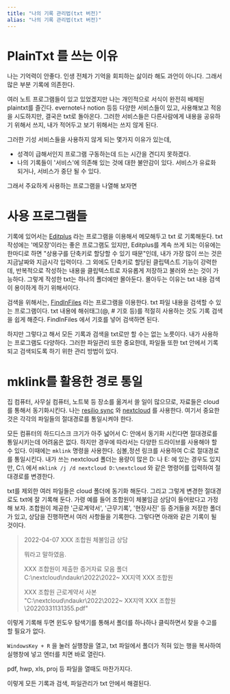 ```yaml
---
title: "나의 기록 관리법(txt 버전)"
alias: "나의 기록 관리법(txt 버전)"
---
```

# PlainTxt 를 쓰는 이유
나는 기억력이 안좋다. 인생 전체가 기억을 회피하는 삶이라 해도 과언이 아니다. 그래서 많은 부분 기록에 의존한다.

여러 노트 프로그램들이 있고 있었겠지만 나는 개인적으로 서식이 완전히 배제된 plaintxt를 즐긴다. evernote나 notion 등등 다양한 서비스들이 있고, 사용해보고 적응을 시도하지만, 결국은 txt로 돌아온다. 그러한 서비스들은 다른사람에게 내용을 공유하기 위해서 쓰지, 내가 적어두고 보기 위해서는 쓰지 않게 된다.

그러한 기성 서비스들을 사용하지 않게 되는 몇가지 이유가 있는데,

-   성격이 급해서인지 프로그램 구동하는데 드는 시간을 견디지 못하겠다.
-   나의 기록들이 '서비스'에 의존해 있는 것에 대한 불안감이 있다. 서비스가 유료화 되거나, 서비스가 중단 될 수 있다.

그래서 주요하게 사용하는 프로그램을 나열해 보자면

# 사용 프로그램들
기록에 있어서는 [Editplus](https://www.editplus.com/kr/) 라는 프로그램을 이용해서 메모해두고 txt 로 기록해둔다. txt 작성에는 '메모장'이라는 좋은 프로그램도 있지만, Editplus를 계속 쓰게 되는 이유에는 한마디로 하면 "상용구를 단축키로 할당할 수 있기 때문"인데, 내가 가장 많이 쓰는 것은 지금날짜와 지금시각 입력이다. 그 외에도 단축키로 할당된 클립텍스트 기능이 강력한데, 반복적으로 작성하는 내용을 클립텍스트로 자유롭게 저장하고 불러와 쓰는 것이 가능하다. 그렇게 작성한 txt는 하나의 폴더에만 몰아둔다. 몰아두는 이유는 txt 내용 검색이 용이하게 하기 위해서이다.

검색을 위해서는, [FindInFiles](https://toolscode.com/findinfiles/) 라는 프로그램을 이용한다. txt 파일 내용을 검색할 수 있는 프로그램이다. txt 내용에 해쉬태그(@, # 기호 등)를 적절히 사용하는 것도 기록 검색을 쉽게 해준다. FindInFiles 에서 기호를 넣어 검색하면 된다.

하지만 그렇다고 해서 모든 기록과 검색을 txt로만 할 수는 없는 노릇이다. 내가 사용하는 프로그램도 다양하다. 그러한 파일관리 또한 중요한데, 파일들 또한 txt 안에서 기록되고 검색되도록 하기 위한 관리 방법이 있다.

# mklink를 활용한 경로 통일
집 컴퓨터, 사무실 컴퓨터, 노트북 등 장소를 옮겨서 쓸 일이 많으므로, 자료들은 cloud를 통해서 동기화시킨다. 나는 [resilio sync](https://www.resilio.com/individuals/) 와 [nextcloud](https://nextcloud.com/) 를 사용한다. 여기서 중요한 것은 각각의 파일들의 절대경로를 통일시켜야 한다.

모든 컴퓨터의 하드디스크 크기가 아주 넓어서 C: 안에서 동기화 시킨다면 절대경로를 통일시키는데 어려움은 없다. 하지만 경우에 따라서는 다양한 드라이브를 사용해야 할 수 있다. 이때에는 `mklink` 명령을 사용한다. 심볼,정션 링크를 사용하여 C:로 절대경로를 통일시킨다. 내가 쓰는 nextcloud 폴더는 용량이 많은 D: 나 E: 에 있는 경우도 있지만, C:\ 에서 `mklink /j /d nextcloud D:\nextcloud` 와 같은 명령어를 입력하여 절대경로를 변경한다.

txt를 제외한 여러 파일들은 cloud 폴더에 동기화 해둔다. 그리고 그렇게 변경한 절대경로도 txt에 잘 기록해 둔다. 가령 예를 들어 조합원이 체불임금 상담이 들어왔다고 가정해 보자. 조합원이 제공한 '근로계약서', '근무기록', '현장사진' 등 증거들을 저장한 폴더가 있고, 상담을 진행하면서 여러 사항들을 기록한다. 그렇다면 아래와 같은 기록이 될 것이다.

> 2022-04-07 XXX 조합원 체불임금 상담
> 
> 뭐라고 말하였음.
> 
> XXX 조합원이 제출한 증거자료 모음 폴더 <br/>
> C:\nextcloud\ndaukr\2022\2022~ XX지역 XXX 조합원
> 
> XXX 조합원 근로계약서 사본 <br/>
> "C:\nextcloud\ndaukr\2022\2022~ XX지역 XXX 조합원\20220331131355.pdf"

이렇게 기록해 두면 윈도우 탐색기를 통해서 폴더를 하나하나 클릭하면서 찾을 수고를 할 필요가 없다.

`WindowsKey + R` 을 눌러 실행창을 열고, txt 파일에서 폴더가 적혀 있는 행을 복사하여 실행창에 넣고 엔터를 치면 바로 열린다.

pdf, hwp, xls, proj 등 파일을 열때도 마찬가지다.

이렇게 모든 기록과 검색, 파일관리가 txt 안에서 해결된다.